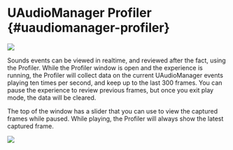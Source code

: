 UAudioManager Profiler                        {#uaudiomanager-profiler}
============

![](/Images/ProfilerMenu.png)

Sounds events can be viewed in realtime, and reviewed after the fact, using the Profiler. While the Profiler window is open and the experience is running, the Profiler will collect data on the current UAudioManager events playing ten times per second, and keep up to the last 300 frames. You can pause the experience to review previous frames, but once you exit play mode, the data will be cleared.

The top of the window has a slider that you can use to view the captured frames while paused. While playing, the Profiler will always show the latest captured frame.

![](/Images/ProfilerExample.png)
